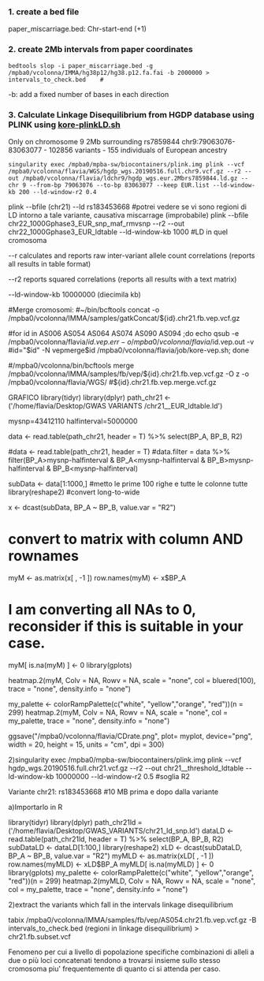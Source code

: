 
### 1. create a bed file
paper_miscarriage.bed: Chr-start-end (+1)

### 2. create 2Mb intervals from paper coordinates
```
bedtools slop -i paper_miscarriage.bed -g /mpba0/vcolonna/IMMA/hg38p12/hg38.p12.fa.fai -b 2000000 > intervals_to_check.bed    # 
```
-b: add a fixed number of bases in each direction

### 3. Calculate Linkage Disequilibrium from HGDP database using PLINK using [kore-plinkLD.sh]()

Only on chromosome 9 2Mb surrounding rs7859844  chr9:79063076-83063077 - 102856 variants - 155 individuals of European ancestry 


```
singularity exec /mpba0/mpba-sw/biocontainers/plink.img plink --vcf /mpba0/vcolonna/flavia/WGS/hgdp_wgs.20190516.full.chr9.vcf.gz --r2 --out /mpba0/vcolonna/flavia/ldchr9/hgdp_wgs.eur.2Mbrs7859844.ld.gz --chr 9 --from-bp 79063076 --to-bp 83063077 --keep EUR.list --ld-window-kb 200 --ld-window-r2 0.4
```


plink --bfile (chr21) --ld rs183453668  #potrei vedere se vi sono regioni di LD intorno a tale variante, causativa miscarrage (improbabile)
plink --bfile chr22_1000Gphase3_EUR_snp_maf_rmvsnp --r2 --out chr22_1000Gphase3_EUR_ldtable --ld-window-kb 1000 #LD in quel cromosoma

--r calculates and reports raw inter-variant allele count correlations (reports all results in table format) 

--r2 reports squared correlations (reports all results with a text matrix)

--ld-window-kb 10000000 (diecimila kb)

#Merge cromosomi: 
#~/bin/bcftools concat -o /mpba0/vcolonna/IMMA/samples/gatkConcat/${id}.chr21.fb.vep.vcf.gz 

#for id in AS006 AS054 AS064 AS074 AS090 AS094 ;do echo qsub -e /mpba0/vcolonna/flavia/$id.vep.err -o /mpba0/vcolonna/flavia/$id.vep.out -v #id="$id" -N vepmerge$id /mpba0/vcolonna/flavia/job/kore-vep.sh; done

#/mpba0/vcolonna/bin/bcftools merge /mpba0/vcolonna/IMMA/samples/fb/vep/${id}.chr21.fb.vep.vcf.gz -O z -o /mpba0/vcolonna/flavia/WGS/
#${id}.chr21.fb.vep.merge.vcf.gz


GRAFICO
library(tidyr)
library(dplyr)
path_chr21 <- ('/home/flavia/Desktop/GWAS VARIANTS /chr21__EUR_ldtable.ld')

mysnp=43412110
halfinterval=5000000
 	
data <- read.table(path_chr21, header = T) %>% select(BP_A, BP_B, R2)

#data <- read.table(path_chr21, header = T)
#data.filter = data %>% filter(BP_A>mysnp-halfinterval & BP_A<mysnp-halfinterval & BP_B>mysnp-halfinterval & BP_B<mysnp-halfinterval) 

subData <- data[1:1000,] #metto le prime 100 righe e tutte le colonne tutte
library(reshape2)
#convert long-to-wide

x <- dcast(subData, BP_A ~ BP_B, value.var = "R2")
# convert to matrix with column AND rownames

myM <- as.matrix(x[ , -1 ])
row.names(myM) <- x$BP_A

# I am converting all NAs to 0, reconsider if this is suitable in your case.

myM[ is.na(myM) ] <- 0
library(gplots)

heatmap.2(myM, Colv = NA, Rowv = NA, scale = "none", col = bluered(100), trace = "none", density.info = "none")

my_palette <- colorRampPalette(c("white", "yellow","orange", "red"))(n = 299)
heatmap.2(myM, Colv = NA, Rowv = NA, scale = "none", col = my_palette, trace = "none", density.info = "none")

ggsave("/mpba0/vcolonna/flavia/CDrate.png", plot= myplot, device="png", width = 20, height = 15, units = "cm", dpi = 300)


2)singularity exec /mpba0/mpba-sw/biocontainers/plink.img plink --vcf hgdp_wgs.20190516.full.chr21.vcf.gz --r2 --out chr21__threshold_ldtable --ld-window-kb 10000000 --ld-window-r2 0.5  #soglia R2
 
Variante chr21: rs183453668 #10 MB prima e dopo dalla variante



a)Importarlo in R 

library(tidyr)
library(dplyr)
path_chr21ld = ('/home/flavia/Desktop/GWAS_VARIANTS/chr21_ld_snp.ld')
dataLD <- read.table(path_chr21ld, header = T) %>% select(BP_A, BP_B, R2)
subDataLD <- dataLD[1:100,]
library(reshape2)
xLD <- dcast(subDataLD, BP_A ~ BP_B, value.var = "R2")
myMLD <- as.matrix(xLD[ , -1 ])
row.names(myMLD) <- xLD$BP_A
myMLD[ is.na(myMLD) ] <- 0
library(gplots)
my_palette <- colorRampPalette(c("white", "yellow","orange", "red"))(n = 299)
heatmap.2(myMLD, Colv = NA, Rowv = NA, scale = "none", col = my_palette, trace = "none", density.info = "none")








2)extract the variants which fall in the intervals linkage disequilibrium

tabix /mpba0/vcolonna/IMMA/samples/fb/vep/AS054.chr21.fb.vep.vcf.gz  -B intervals_to_check.bed (regioni in linkage disequilibrium) > chr21.fb.subset.vcf


Fenomeno per cui a livello di popolazione specifiche combinazioni di alleli a due o più loci concatenati tendono a trovarsi insieme sullo stesso cromosoma piu' frequentemente di quanto ci si attenda per caso.

